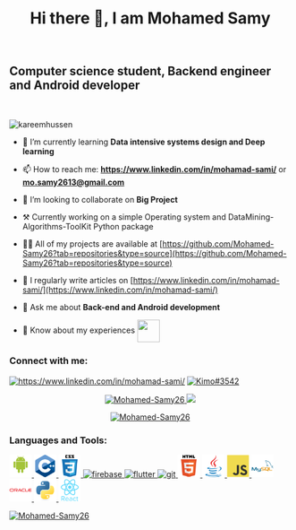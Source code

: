 <h1 align ="center"> Hi there 👋, I am Mohamed Samy</h1>

<br>

<h2> Computer science student, Backend engineer and Android developer</h2>

<br>

<p align="left"> <img src="https://komarev.com/ghpvc/?username=Mohamed-Samy26&label=Profile%20views&color=0e75b6&style=flat" alt="kareemhussen" /> </p>

- 🌱 I’m currently learning **Data intensive systems design and Deep learning**

- 📫 How to reach me: **https://www.linkedin.com/in/mohamad-sami/** or **mo.samy2613@gmail.com**

- 👯 I’m looking to collaborate on **Big Project**

- ⚒️ Currently working on a simple Operating system and DataMining-Algorithms-ToolKit Python package 

<!--- - 🤝 I’m looking for help with **Finding internship or part-time job** -->

- 👨‍💻 All of my projects are available at [https://github.com/Mohamed-Samy26?tab=repositories&type=source](https://github.com/Mohamed-Samy26?tab=repositories&type=source)

- 📝 I regularly write articles on [https://www.linkedin.com/in/mohamad-sami/](https://www.linkedin.com/in/mohamad-sami/)

- 💬 Ask me about **Back-end and Android development**

- 📄 Know about my experiences  <a href="https://www.canva.com/design/DAE_Zewz5MU/laieA7Eo6AfInzGJaEAATQ/view?utm_content=DAE_Zewz5MU&utm_campaign=designshare&utm_medium=link&utm_source=publishsharelink" target="blank"><img align="center" src="https://cdn-icons-png.flaticon.com/512/654/654059.png" alt="" height="40" width="40" /></a>


<!-- <p>
<a href="" target="blank"><img align="center" src="https://raw.githubusercontent.com/rahuldkjain/github-profile-readme-generator/master/src/images/icons/Social/linked-in-alt.svg" height="30" width="40" /></a>
</p>



<!-- <h3 align="left">Connect with me:</h3>
<p align="left">
<a href="your link" target="blank"><img align="center" src="https://cdn.jsdelivr.net/npm/simple-icons@3.0.1/icons/twitter.svg" alt="" height="30" width="40" /></a>
<a href="your link" target="blank"><img align="center" src="https://cdn.jsdelivr.net/npm/simple-icons@3.0.1/icons/linkedin.svg" alt="" height="30" width="40" /></a>
</p> -->
 
<h3 align="left">Connect with me:</h3>
<p align="left">
<a href="[https://www.linkedin.com/in/mohamad-sami/](https://www.linkedin.com/in/mohamad-sami/)" target="blank"><img align="center" src="https://raw.githubusercontent.com/rahuldkjain/github-profile-readme-generator/master/src/images/icons/Social/linked-in-alt.svg" alt="https://www.linkedin.com/in/mohamad-sami/" height="30" width="40" /></a>
<a href="https://discord.gg/Mo_Samy#7150" target="blank"><img align="center" src="https://raw.githubusercontent.com/rahuldkjain/github-profile-readme-generator/master/src/images/icons/Social/discord.svg" alt="Kimo#3542" height="30" width="40" /></a>
</p>
 
<p align="center">
 <a href="https://github.com/Mohamed-Samy26">
   <img src="https://github-readme-stats.vercel.app/api?username=Mohamed-Samy26&count_private=true&show_icons=true" alt="Mohamed-Samy26" />
  <img  src="https://github-readme-streak-stats.herokuapp.com/?user=Mohamed-Samy26" />
  </a>
</p>

<p  align="center">
  <a href="https://github.com/Mohamed-Samy26">
    <img src="https://github-readme-stats.vercel.app/api/top-langs/?username=Mohamed-Samy26&hide=c&layout=compact" alt="Mohamed-Samy26" /></a>
  </p>


<p align="center"></p>

<h3 align="left">Languages and Tools:</h3>
<p align="left"> <a href="https://developer.android.com" target="_blank" rel="noreferrer"> <img src="https://raw.githubusercontent.com/devicons/devicon/master/icons/android/android-original-wordmark.svg" alt="android" width="40" height="40"/> </a> <a href="https://www.w3schools.com/cpp/" target="_blank" rel="noreferrer"> <img src="https://raw.githubusercontent.com/devicons/devicon/master/icons/cplusplus/cplusplus-original.svg" alt="cplusplus" width="40" height="40"/> </a> <a href="https://www.w3schools.com/css/" target="_blank" rel="noreferrer"> <img src="https://raw.githubusercontent.com/devicons/devicon/master/icons/css3/css3-original-wordmark.svg" alt="css3" width="40" height="40"/> </a> <a href="https://firebase.google.com/" target="_blank" rel="noreferrer"> <img src="https://www.vectorlogo.zone/logos/firebase/firebase-icon.svg" alt="firebase" width="40" height="40"/> </a> <a href="https://flutter.dev" target="_blank" rel="noreferrer"> <img src="https://www.vectorlogo.zone/logos/flutterio/flutterio-icon.svg" alt="flutter" width="40" height="40"/> </a> <a href="https://git-scm.com/" target="_blank" rel="noreferrer"> <img src="https://www.vectorlogo.zone/logos/git-scm/git-scm-icon.svg" alt="git" width="40" height="40"/> </a> <a href="https://www.w3.org/html/" target="_blank" rel="noreferrer"> <img src="https://raw.githubusercontent.com/devicons/devicon/master/icons/html5/html5-original-wordmark.svg" alt="html5" width="40" height="40"/> </a> <a href="https://www.java.com" target="_blank" rel="noreferrer"> <img src="https://raw.githubusercontent.com/devicons/devicon/master/icons/java/java-original.svg" alt="java" width="40" height="40"/> </a> <a href="https://developer.mozilla.org/en-US/docs/Web/JavaScript" target="_blank" rel="noreferrer"> <img src="https://raw.githubusercontent.com/devicons/devicon/master/icons/javascript/javascript-original.svg" alt="javascript" width="40" height="40"/> </a> <a href="https://www.mysql.com/" target="_blank" rel="noreferrer"> <img src="https://raw.githubusercontent.com/devicons/devicon/master/icons/mysql/mysql-original-wordmark.svg" alt="mysql" width="40" height="40"/> </a> <a href="https://www.oracle.com/" target="_blank" rel="noreferrer"> <img src="https://raw.githubusercontent.com/devicons/devicon/master/icons/oracle/oracle-original.svg" alt="oracle" width="40" height="40"/> </a> <a href="https://www.php.net" target="_blank" rel="noreferrer">  </a> <a href="https://www.python.org" target="_blank" rel="noreferrer"> <img src="https://raw.githubusercontent.com/devicons/devicon/master/icons/python/python-original.svg" alt="python" width="40" height="40"/> </a> <a href="https://reactjs.org/" target="_blank" rel="noreferrer"> <img src="https://raw.githubusercontent.com/devicons/devicon/master/icons/react/react-original-wordmark.svg" alt="react" width="40" height="40"/> </a> </p>


<p align="left"> <a href="https://github.com/ryo-ma/github-profile-trophy"><img src="https://github-profile-trophy.vercel.app/?username=Mohamed-Samy26" alt="Mohamed-Samy26" /></a> </p>
